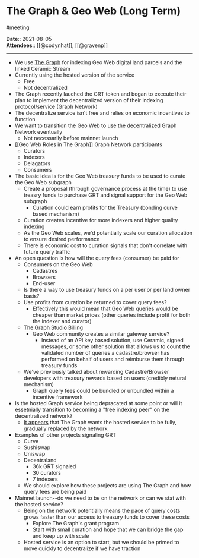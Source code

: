 # The Graph & Geo Web (Long Term)  
#meeting

**Date**:: 2021-08-05  
**Attendees**:: [[@codynhat]], [[@gravenp]]

---

* We use [The Graph][1] for indexing Geo Web digital land parcels and the linked Ceramic Stream
* Currently using the hosted version of the service
    * Free
    * Not decentralized
* The Graph recently lauched the GRT token and began to execute their plan to implement the decentralized version of their indexing protocol/service (Graph Network)
* The decentralize service isn't free and relies on economic incentives to function
* We want to transition the Geo Web to use the decentralized Graph Network eventually
    * Not necessarily before mainnet launch
* [[Geo Web Roles in The Graph]] Graph Network participants
    * Curators 
    * Indexers
    * Delagators
    * Consumers
* The basic idea is for the Geo Web treasury funds to be used to curate the Geo Web subgraph
    * Create a proposal (through governance process at the time) to use treasry funds to purchase GRT and signal support for the Geo Web subgraph
        * Curation could earn profits for the Treasury (bonding curve based mechanism)
    * Curation creates incentive for more indexers and higher quality indexing
    * As the Geo Web scales, we'd potentially scale our curation allocation to ensure desired performance
    * There is economic cost to curation signals that don't correlate with future query traffic
* An open question is how will the query fees (consumer) be paid for
    * Consumers on the Geo Web
        * Cadastres
        * Browsers
        * End-user
    * Is there a way to use treasury funds on a per user or per land owner basis?
    * Use profits from curation be returned to cover query fees?
        * Effectively this would mean that Geo Web queries would be cheaper than market prices (other queries include profit for both the indexer and curator)
    * [The Graph Studio Billing][2]
        * Geo Web community creates a similar gateway service?
            * Instead of an API key based solution, use Ceramic, signed messages, or some other solution that allows us to count the validated number of queries a cadastre/browser has performed on behalf of users and reimburse them through treasury funds
    * We've previously talked about rewarding Cadastre/Browser developers with treasury rewards based on users (credibly netural mechanism)
        * Graph query fees could be bundled or unbundled within a incentive framework
* Is the hosted Graph service being depracated at some point or will it essetnially transition to becoming a "free indexing peer" on the decentralized network?
    * [It appears][3] that The Graph wants the hosted service to be fully, gradually replaced by the network
* Examples of other projects signaling GRT
    * Curve
    * Sushiswap
    * Uniswap
    * Decentraland
        * 36k GRT signaled
        * 30 curators
        * 7 indexers
    * We should explore how these projects are using The Graph and how query fees are being paid
* Mainnet launch--do we need to be on the network or can we stat with the hosted service?
    * Being on the network potentially means the pace of query costs grows faster than our access to treasury funds to cover these costs
        * Explore The Graph's grant program
        * Start with small curation and hope that we can bridge the gap and keep up with scale
    * Hosted service is an option to start, but we should be primed to move quickly to decentralize if we have traction

[1]: https://thegraph.com
[2]: https://thegraph.com/docs/studio/billing
[3]: https://thegraph.com/blog/curation-live